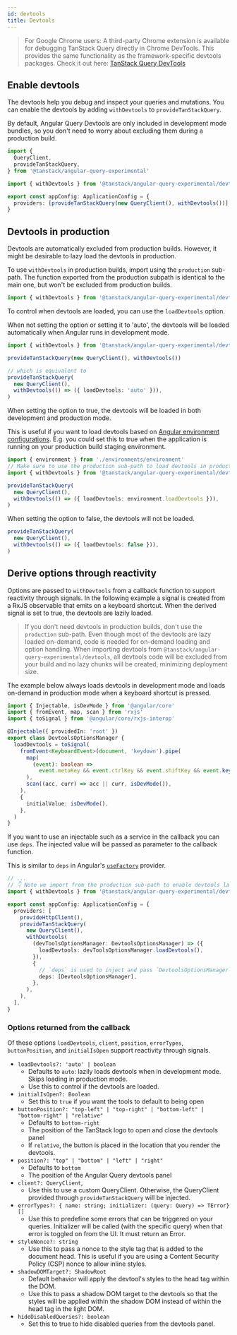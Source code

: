 ```yaml
---
id: devtools
title: Devtools
---
```


> For Google Chrome users: A third-party Chrome extension is available for debugging TanStack Query directly in Chrome DevTools. This provides the same functionality as the framework-specific devtools packages. Check it out here: [TanStack Query DevTools](https://chromewebstore.google.com/detail/tanstack-query-devtools/annajfchloimdhceglpgglpeepfghfai)

## Enable devtools

The devtools help you debug and inspect your queries and mutations. You can enable the devtools by adding `withDevtools` to `provideTanStackQuery`.

By default, Angular Query Devtools are only included in development mode bundles, so you don't need to worry about excluding them during a production build.

```ts
import {
  QueryClient,
  provideTanStackQuery,
} from '@tanstack/angular-query-experimental'

import { withDevtools } from '@tanstack/angular-query-experimental/devtools'

export const appConfig: ApplicationConfig = {
  providers: [provideTanStackQuery(new QueryClient(), withDevtools())],
}
```

## Devtools in production

Devtools are automatically excluded from production builds. However, it might be desirable to lazy load the devtools in production.

To use `withDevtools` in production builds, import using the `production` sub-path. The function exported from the production subpath is identical to the main one, but won't be excluded from production builds.

```ts
import { withDevtools } from '@tanstack/angular-query-experimental/devtools/production'
```

To control when devtools are loaded, you can use the `loadDevtools` option.

When not setting the option or setting it to 'auto', the devtools will be loaded automatically when Angular runs in development mode.

```ts
import { withDevtools } from '@tanstack/angular-query-experimental/devtools'

provideTanStackQuery(new QueryClient(), withDevtools())

// which is equivalent to
provideTanStackQuery(
  new QueryClient(),
  withDevtools(() => ({ loadDevtools: 'auto' })),
)
```

When setting the option to true, the devtools will be loaded in both development and production mode.

This is useful if you want to load devtools based on [Angular environment configurations](https://angular.dev/tools/cli/environments). E.g. you could set this to true when the application is running on your production build staging environment.

```ts
import { environment } from './environments/environment'
// Make sure to use the production sub-path to load devtools in production builds
import { withDevtools } from '@tanstack/angular-query-experimental/devtools/production'

provideTanStackQuery(
  new QueryClient(),
  withDevtools(() => ({ loadDevtools: environment.loadDevtools })),
)
```

When setting the option to false, the devtools will not be loaded.

```ts
provideTanStackQuery(
  new QueryClient(),
  withDevtools(() => ({ loadDevtools: false })),
)
```

## Derive options through reactivity

Options are passed to `withDevtools` from a callback function to support reactivity through signals. In the following example
a signal is created from a RxJS observable that emits on a keyboard shortcut. When the derived signal is set to true, the devtools are lazily loaded.

> If you don't need devtools in production builds, don't use the `production` sub-path. Even though most of the devtools are lazy loaded on-demand, code is needed for on-demand loading and option handling. When importing devtools from `@tanstack/angular-query-experimental/devtools`, all devtools code will be excluded from your build and no lazy chunks will be created, minimizing deployment size.

The example below always loads devtools in development mode and loads on-demand in production mode when a keyboard shortcut is pressed.

```ts
import { Injectable, isDevMode } from '@angular/core'
import { fromEvent, map, scan } from 'rxjs'
import { toSignal } from '@angular/core/rxjs-interop'

@Injectable({ providedIn: 'root' })
export class DevtoolsOptionsManager {
  loadDevtools = toSignal(
    fromEvent<KeyboardEvent>(document, 'keydown').pipe(
      map(
        (event): boolean =>
          event.metaKey && event.ctrlKey && event.shiftKey && event.key === 'D',
      ),
      scan((acc, curr) => acc || curr, isDevMode()),
    ),
    {
      initialValue: isDevMode(),
    },
  )
}
```

If you want to use an injectable such as a service in the callback you can use `deps`. The injected value will be passed as parameter to the callback function.

This is similar to `deps` in Angular's [`useFactory`](https://angular.dev/guide/di/dependency-injection-providers#factory-providers-usefactory) provider.

```ts
// ...
// 👇 Note we import from the production sub-path to enable devtools lazy loading in production builds
import { withDevtools } from '@tanstack/angular-query-experimental/devtools/production'

export const appConfig: ApplicationConfig = {
  providers: [
    provideHttpClient(),
    provideTanStackQuery(
      new QueryClient(),
      withDevtools(
        (devToolsOptionsManager: DevtoolsOptionsManager) => ({
          loadDevtools: devToolsOptionsManager.loadDevtools(),
        }),
        {
          // `deps` is used to inject and pass `DevtoolsOptionsManager` to the `withDevtools` callback.
          deps: [DevtoolsOptionsManager],
        },
      ),
    ),
  ],
}
```

### Options returned from the callback

Of these options `loadDevtools`, `client`, `position`, `errorTypes`, `buttonPosition`, and `initialIsOpen` support reactivity through signals.

- `loadDevtools?: 'auto' | boolean`
  - Defaults to `auto`: lazily loads devtools when in development mode. Skips loading in production mode.
  - Use this to control if the devtools are loaded.
- `initialIsOpen?: Boolean`
  - Set this to `true` if you want the tools to default to being open
- `buttonPosition?: "top-left" | "top-right" | "bottom-left" | "bottom-right" | "relative"`
  - Defaults to `bottom-right`
  - The position of the TanStack logo to open and close the devtools panel
  - If `relative`, the button is placed in the location that you render the devtools.
- `position?: "top" | "bottom" | "left" | "right"`
  - Defaults to `bottom`
  - The position of the Angular Query devtools panel
- `client?: QueryClient`,
  - Use this to use a custom QueryClient. Otherwise, the QueryClient provided through `provideTanStackQuery` will be injected.
- `errorTypes?: { name: string; initializer: (query: Query) => TError}[]`
  - Use this to predefine some errors that can be triggered on your queries. Initializer will be called (with the specific query) when that error is toggled on from the UI. It must return an Error.
- `styleNonce?: string`
  - Use this to pass a nonce to the style tag that is added to the document head. This is useful if you are using a Content Security Policy (CSP) nonce to allow inline styles.
- `shadowDOMTarget?: ShadowRoot`
  - Default behavior will apply the devtool's styles to the head tag within the DOM.
  - Use this to pass a shadow DOM target to the devtools so that the styles will be applied within the shadow DOM instead of within the head tag in the light DOM.
- `hideDisabledQueries?: boolean`
  - Set this to true to hide disabled queries from the devtools panel.
